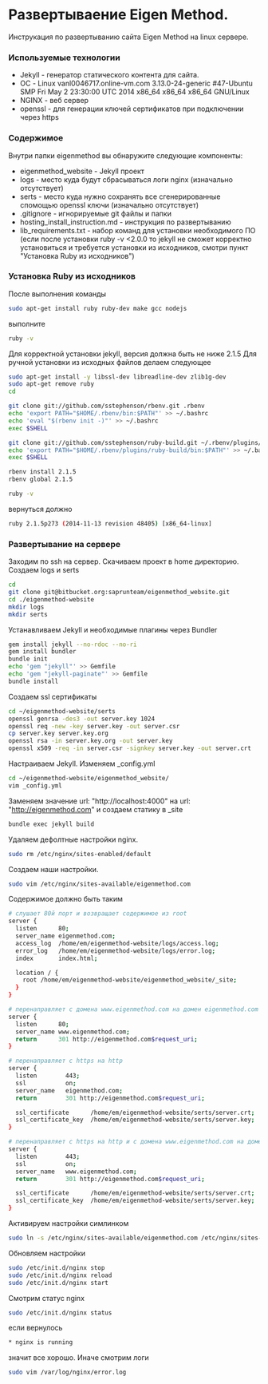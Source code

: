 # Развертываение Eigen Method.

Инструкация по развертыванию сайта Eigen Method на linux сервере.

### Используемые технологии
 - Jekyll - генератор статического контента для сайта.
 - ОС - Linux vanl0046717.online-vm.com 3.13.0-24-generic #47-Ubuntu SMP Fri May 2 23:30:00 UTC 2014 x86_64 x86_64 x86_64 GNU/Linux
 - NGINX - веб сервер
 - openssl - для генерации ключей сертификатов при подключении через https

### Содержимое
Внутри папки eigenmethod вы обнаружите следующие компоненты:
  - eigenmethod_website - Jekyll проект
  - logs - место куда будут сбрасываться логи nginx (изначально отсутствует)
  - serts - место куда нужно сохранять все сгенерированные спомощью openssl ключи (изначально отсутствует)
  - .gitignore - игнорируемые git файлы и папки
  - hosting_install_instruction.md - инструкция по развертыванию
  - lib_requirements.txt - набор команд для установки необходимого ПО (если после установки ruby -v <2.0.0 то jekyll не сможет корректно установиться и требуется установки из исходников, смотри пункт "Установка Ruby из исходников")

### Установка Ruby из исходников
После выполнения команды 
```sh
sudo apt-get install ruby ruby-dev make gcc nodejs
```
выполните 
```sh
ruby -v
```
Для корректной установки jekyll, версия должна быть не ниже 2.1.5
Для ручной установки из исходных файлов делаем следующее
```sh
sudo apt-get install -y libssl-dev libreadline-dev zlib1g-dev
sudo apt-get remove ruby
cd

git clone git://github.com/sstephenson/rbenv.git .rbenv
echo 'export PATH="$HOME/.rbenv/bin:$PATH"' >> ~/.bashrc
echo 'eval "$(rbenv init -)"' >> ~/.bashrc
exec $SHELL

git clone git://github.com/sstephenson/ruby-build.git ~/.rbenv/plugins/ruby-build
echo 'export PATH="$HOME/.rbenv/plugins/ruby-build/bin:$PATH"' >> ~/.bashrc
exec $SHELL

rbenv install 2.1.5
rbenv global 2.1.5

ruby -v
```
вернуться должно
```sh
ruby 2.1.5p273 (2014-11-13 revision 48405) [x86_64-linux]
```

### Развертывание на сервере
Заходим по ssh на сервер. Скачиваем проект в home директорию. Создаем logs и serts
```sh
cd
git clone git@bitbucket.org:saprunteam/eigenmethod_website.git
cd ./eigenmethod-website
mkdir logs
mkdir serts
```
Устанавливаем Jekyll и необходимые плагины через Bundler
```sh
gem install jekyll --no-rdoc --no-ri
gem install bundler
bundle init
echo 'gem "jekyll"' >> Gemfile
echo 'gem "jekyll-paginate"' >> Gemfile
bundle install
```
Создаем ssl сертификаты
```sh
cd ~/eigenmethod-website/serts
openssl genrsa -des3 -out server.key 1024
openssl req -new -key server.key -out server.csr
cp server.key server.key.org
openssl rsa -in server.key.org -out server.key
openssl x509 -req -in server.csr -signkey server.key -out server.crt
```
Настраиваем Jekyll. Изменяем _config.yml
```sh
cd ~/eigenmethod-website/eigenmethod_website/
vim _config.yml
```
Заменяем значение url: "http://localhost:4000" на url: "http://eigenmethod.com" и создаем статику в _site
```sh
bundle exec jekyll build
```
Удаляем дефолтные настройки nginx.
```sh
sudo rm /etc/nginx/sites-enabled/default
```
Создаем наши настройки.
```sh
sudo vim /etc/nginx/sites-available/eigenmethod.com
```
Содержимое должно быть таким
```sh
# слушает 80й порт и возвращает содержимое из root
server {
  listen      80;
  server_name eigenmethod.com;
  access_log  /home/em/eigenmethod-website/logs/access.log;
  error_log   /home/em/eigenmethod-website/logs/error.log;
  index       index.html;

  location / {
    root /home/em/eigenmethod-website/eigenmethod_website/_site;
  }
}

# перенаправляет с домена www.eigenmethod.com на домен eigenmethod.com
server {
  listen      80;
  server_name www.eigenmethod.com;
  return      301 http://eigenmethod.com$request_uri;
}

# перенаправляет с https на http
server {
  listen        443;
  ssl           on;
  server_name   eigenmethod.com;
  return        301 http://eigenmethod.com$request_uri;

  ssl_certificate      /home/em/eigenmethod-website/serts/server.crt;
  ssl_certificate_key  /home/em/eigenmethod-website/serts/server.key;
}

# перенаправляет с https на http и с домена www.eigenmethod.com на домен eigenmethod.com
server {
  listen        443;
  ssl           on;
  server_name   www.eigenmethod.com;
  return        301 http://eigenmethod.com$request_uri;

  ssl_certificate      /home/em/eigenmethod-website/serts/server.crt;
  ssl_certificate_key  /home/em/eigenmethod-website/serts/server.key;
}
```
Активируем настройки симлинком
```sh
sudo ln -s /etc/nginx/sites-available/eigenmethod.com /etc/nginx/sites-enabled/
```
Обновляем настройки
```sh
sudo /etc/init.d/nginx stop
sudo /etc/init.d/nginx reload
sudo /etc/init.d/nginx start
```
Смотрим статус nginx
```sh
sudo /etc/init.d/nginx status
```
если вернулось
```sh
* nginx is running
```
значит все хорошо. Иначе смотрим логи
```sh
sudo vim /var/log/nginx/error.log
```
